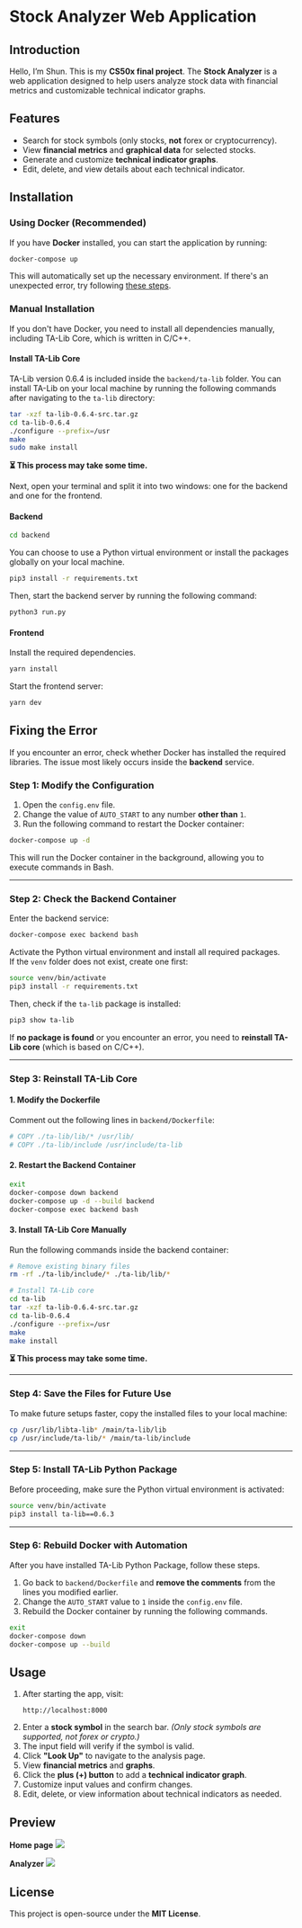 # Stock Analyzer Web Application

## Introduction
Hello, I’m Shun. This is my **CS50x final project**.
The **Stock Analyzer** is a web application designed to help users analyze stock data with financial metrics and customizable technical indicator graphs.

## Features
- Search for stock symbols (only stocks, **not** forex or cryptocurrency).
- View **financial metrics** and **graphical data** for selected stocks.
- Generate and customize **technical indicator graphs**.
- Edit, delete, and view details about each technical indicator.

## Installation
### Using Docker (Recommended)
If you have **Docker** installed, you can start the application by running:
```bash
docker-compose up
```
This will automatically set up the necessary environment.
If there's an unexpected error, try following [these steps](#fixing-the-error).

### Manual Installation
If you don't have Docker, you need to install all dependencies manually, including TA-Lib Core, which is written in C/C++.

#### **Install TA-Lib Core**
TA-Lib version 0.6.4 is included inside the `backend/ta-lib` folder. You can install TA-Lib on your local machine by running the following commands after navigating to the `ta-lib` directory:
```bash
tar -xzf ta-lib-0.6.4-src.tar.gz
cd ta-lib-0.6.4
./configure --prefix=/usr
make
sudo make install
```

**⏳ This process may take some time.**

Next, open your terminal and split it into two windows: one for the backend and one for the frontend.

#### **Backend**
```bash
cd backend
```

You can choose to use a Python virtual environment or install the packages globally on your local machine.
```bash
pip3 install -r requirements.txt
```

Then, start the backend server by running the following command:
```bash
python3 run.py
```

#### **Frontend**

Install the required dependencies.
```bash
yarn install
```

Start the frontend server:
```bash
yarn dev
```

## **Fixing the Error**

If you encounter an error, check whether Docker has installed the required libraries. The issue most likely occurs inside the **backend** service.  

### **Step 1: Modify the Configuration**  
1. Open the `config.env` file.  
2. Change the value of `AUTO_START` to any number **other than** `1`.  
3. Run the following command to restart the Docker container:  

```bash
docker-compose up -d
```
This will run the Docker container in the background, allowing you to execute commands in Bash.  

---

### **Step 2: Check the Backend Container**  
Enter the backend service:  

```bash
docker-compose exec backend bash
```

Activate the Python virtual environment and install all required packages.  
If the `venv` folder does not exist, create one first:  

```bash
source venv/bin/activate
pip3 install -r requirements.txt
```

Then, check if the `ta-lib` package is installed:  

```bash
pip3 show ta-lib
```

If **no package is found** or you encounter an error, you need to **reinstall TA-Lib core** (which is based on C/C++).  

---

### **Step 3: Reinstall TA-Lib Core**  

#### **1. Modify the Dockerfile**  
Comment out the following lines in `backend/Dockerfile`:  

```dockerfile
# COPY ./ta-lib/lib/* /usr/lib/
# COPY ./ta-lib/include /usr/include/ta-lib
```

#### **2. Restart the Backend Container**  
```bash
exit
docker-compose down backend
docker-compose up -d --build backend
docker-compose exec backend bash
```

#### **3. Install TA-Lib Core Manually**  
Run the following commands inside the backend container:  

```bash
# Remove existing binary files
rm -rf ./ta-lib/include/* ./ta-lib/lib/*

# Install TA-Lib core
cd ta-lib
tar -xzf ta-lib-0.6.4-src.tar.gz
cd ta-lib-0.6.4
./configure --prefix=/usr
make
make install
```
**⏳ This process may take some time.**  

---

### **Step 4: Save the Files for Future Use**  
To make future setups faster, copy the installed files to your local machine:  

```bash
cp /usr/lib/libta-lib* /main/ta-lib/lib
cp /usr/include/ta-lib/* /main/ta-lib/include
```

---

### **Step 5: Install TA-Lib Python Package**
Before proceeding, make sure the Python virtual environment is activated:

```bash
source venv/bin/activate
pip3 install ta-lib==0.6.3
```

---

### **Step 6: Rebuild Docker with Automation**
After you have installed TA-Lib Python Package, follow these steps.
1. Go back to `backend/Dockerfile` and **remove the comments** from the lines you modified earlier.  
2. Change the `AUTO_START` value to `1` inside the `config.env` file.
3. Rebuild the Docker container by running the following commands.

```bash
exit
docker-compose down
docker-compose up --build
```


## Usage
1. After starting the app, visit:
   ```
   http://localhost:8000
   ```
2. Enter a **stock symbol** in the search bar. *(Only stock symbols are supported, not forex or crypto.)*
3. The input field will verify if the symbol is valid.
4. Click **"Look Up"** to navigate to the analysis page.
5. View **financial metrics** and **graphs**.
6. Click the **plus (+) button** to add a **technical indicator graph**.
7. Customize input values and confirm changes.
8. Edit, delete, or view information about technical indicators as needed.

## Preview

**Home page**
<img src="./preview/home-preview.png">

**Analyzer**
<img src="./preview/analyzer-1.png">

## License
This project is open-source under the **MIT License**.
